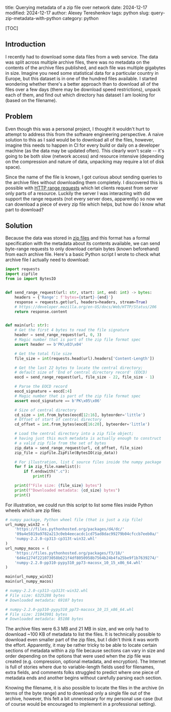 title: Querying metadata of a zip file over network
date: 2024-12-17
modified: 2024-12-17
author: Alexey Tereshenkov
tags: python
slug: query-zip-metadata-with-python
category: python

[TOC]

## Introduction

I recently had to download some data files from a web service. The data was split across multiple archive files, there was no metadata on the contents of the archive files published, and each file was multiple gigabytes in size. Imagine you need some statistical data for a particular country in Europe, but this dataset is in one of the hundred files available. I started wondering whether there's a better approach than to download all of the files over a few days (there may be download speed restrictions), unpack each of them, and find out which directory has dataset I am looking for (based on the filename).

## Problem

Even though this was a personal project, I thought it wouldn't hurt to attempt to address this from the software engineering perspective. A naive solution to this as I said would be to download all of the files, however, imagine this needs to happen in CI for every build or daily on a developer machine (as the data may be updated often). This clearly won't scale -- it's going to be both slow (network access) and resource intensive (depending on the compression and nature of data, unpacking may require a lot of disk space).

Since the name of the file is known, I got curious about sending queries to the archive files without downloading them completely. I discovered this is possible with [HTTP range requests](https://developer.mozilla.org/en-US/docs/Web/HTTP/Range_requests) which let clients request from server only parts of a resource. Luckily the server I was interacting with did support the range requests (not every server does, apparently) so now we can download a piece of every zip file which helps, but how do I know what part to download?

## Solution

Because the data was stored in [zip files](https://en.wikipedia.org/wiki/ZIP_(file_format)) and this format has a formal specification with the metadata about its contents available, we can send byte-range requests to only download certain bytes (known beforehand) from each archive file. Here's a basic Python script I wrote to check what archive file I actually need to download:

```python
import requests
import zipfile
from io import BytesIO


def send_range_request(url: str, start: int, end: int) -> bytes:
    headers = {'Range': f'bytes={start}-{end}'}
    response = requests.get(url, headers=headers, stream=True)
    # https://developer.mozilla.org/en-US/docs/Web/HTTP/Status/206
    return response.content


def main(url: str):
    # Get the first 4 bytes to read the file signature
    header = send_range_request(url, 0, 3)
    # Magic number that is part of the zip file format spec
    assert header == b'PK\x03\x04'

    # Get the total file size
    file_size = int(requests.head(url).headers['Content-Length'])

    # Get the last 22 bytes to locate the central directory;
    # default size of 'End of central directory record' (EOCD)
    eocd = send_range_request(url, file_size - 22, file_size - 1)

    # Parse the EOCD record
    eocd_signature = eocd[:4]
    # Magic number that is part of the zip file format spec
    assert eocd_signature == b'PK\x05\x06'

    # Size of central directory
    cd_size = int.from_bytes(eocd[12:16], byteorder='little')
    # Offset of start of central directory
    cd_offset = int.from_bytes(eocd[16:20], byteorder='little')

    # Load the central directory into a zip file object;
    # having just this much metadata is actually enough to construct
    # a valid zip file from the set of bytes
    zip_data = send_range_request(url, cd_offset, file_size)
    zip_file = zipfile.ZipFile(BytesIO(zip_data))

    # For illustration, list C source files inside the numpy package
    for f in zip_file.namelist():
        if f.endswith(".c"):
            print(f)

    print(f"File size: {file_size} bytes")
    print(f"Downloaded metadata: {cd_size} bytes")
    print()
```

For illustration, we could run this script to list some files inside Python wheels which are zip files:

```python
# numpy package, Python wheel file (that is just a zip file)
url_numpy_win32 = (
    'https://files.pythonhosted.org/packages/d4/dc/'
    '09a4e5819a9782a213c0eb4eecacdc1cd75ad8dac99279b04cfccb7eeb0a/'
    'numpy-2.2.0-cp313-cp313t-win32.whl'
)
url_numpy_macos = (
    'https://files.pythonhosted.org/packages/f3/18/'
    '6d4e1274f221073058b621f4df8050958b7564b24b4fa25be9f1b7639274/'
    'numpy-2.2.0-pp310-pypy310_pp73-macosx_10_15_x86_64.whl'
)

main(url_numpy_win32)
main(url_numpy_macos)

# numpy-2.2.0-cp313-cp313t-win32.whl
# File size: 6325288 bytes
# Downloaded metadata: 69107 bytes

# numpy-2.2.0-pp310-pypy310_pp73-macosx_10_15_x86_64.whl
# File size: 21043901 bytes
# Downloaded metadata: 85108 bytes
```

The archive files were 6.3 MB and 21 MB in size, and we only had to download ~100 KB of metadata to list the files. It is technically possible to download even smaller part of the zip files, but I didn't think it was worth the effort. Apparently, it may be rather tricky to be able to locate certain sections of metadata within a zip file because sections can vary in size and order depending on the options that were used when the zip file was created (e.g. compression, optional metadata, and encryption). The Internet is full of stories where due to variable-length fields used for filenames, extra fields, and comments folks struggled to predict where one piece of metadata ends and another begins without carefully parsing each section.

Knowing the filename, it is also possible to locate the files in the archive (in terms of the byte range) and to download only a single file out of the archive, however, this felt a bit unnecessary for my personal use case (but of course would be encouraged to implement in a professional setting).
